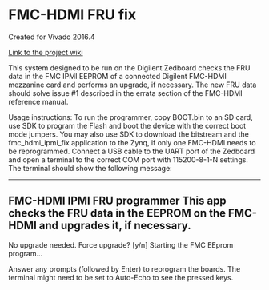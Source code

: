 # FMC-HDMI FRU fix
Created for Vivado 2016.4

[Link to the project wiki](https://reference.digilentinc.com/fmc_hdmi/refmanual)

This system designed to be run on the Digilent Zedboard checks the FRU data in the FMC IPMI EEPROM of a connected Digilent FMC-HDMI mezzanine card and performs an upgrade, if necessary.
The new FRU data should solve issue #1 described in the errata section of the FMC-HDMI reference manual.

Usage instructions:
To run the programmer, copy BOOT.bin to an SD card, use SDK to program the Flash and boot the device with the correct boot mode jumpers.
You may also use SDK to download the bitstream and the fmc_hdmi_ipmi_fix application to the Zynq, if only one FMC-HDMI needs to be reprogrammed.
Connect a USB cable to the UART port of the Zedboard and open a terminal to the correct COM port with 115200-8-1-N settings. The terminal should show the following message: 

----------------------------------------------------------
FMC-HDMI IPMI FRU programmer
This app checks the FRU data in the EEPROM on the FMC-HDMI and upgrades it, if necessary.
----------------------------------------------------------
No upgrade needed. Force upgrade? [y/n]
Starting the FMC EEprom program...

Answer any prompts (followed by Enter) to reprogram the boards. The terminal might need to be set to Auto-Echo to see the pressed keys.
